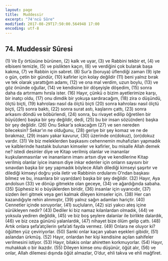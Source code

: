 ```yaml
---
layout: page
title:  Muddessir
excerpt: "74'ncü Sûre"
modified: 2017-08-29T17:50:00.564948 17:00
encoding: utf-8
---
```


## 74. Muddessir Sûresi

(1) Ve Ey örtüsüne bürünen,
(2) kalk ve uyar,
(3) ve Rabbini tekbir et,
(4) ve elbiseni temizle,
(5) ve pislikten kaçın,
(6) ve verdiğini çok bularak başa kakma,
(7) ve Rabbin için sabret.
(8) Sur’a (boruya) üflendiği zaman
(9) işte o gün, çetin bir gündür,
(10) kafirler için kolay değildir
(11) beni yalnız bırak ve tek olarak yarattığım adamı, 
(12) ve ona mal verdim, uzun boylu,
(13) ve göz önünde oğullar,
(14) ve kendisine bir döşeyişle döşedim,
(15) sonra daha da artırmamı hırsla ister.
(16) Hayır, çünkü o bizim ayetlerimize karşı, bir inatçı oldu,
(17) onu dimdik bir yokuşa sardıracağım,
(18) zira o düşündü, ölçtü biçti,
(19) kahrolası nasıl da ölçtü biçti
(20) sonra kahrolası nasıl ölçtü biçti,
(21) sonra baktı,
(22) sonra surat astı, kaşlarını çattı,
(23) sonra arkasını döndü ve böbürlendi,
(24) sonra, bu rivayet edilip öğretilen bir büyü(den) başka bir şey değildir, dedi, 
(25) bu bir insan sözü(nden) başka bir şey değildir.
(26) Onu Sekar’a sokacağım
(27) ve sen nereden bileceksin? Sekar’ın ne olduğunu,
(28) geriye bir şey komaz ve ne de bırakmaz,
(29) insanı yakar kavurur,
(30) üzerinde  on(dokuz), (on)dokuz vardır.
(31) Ve biz meleklerden başkasını cehennemin muhafızları yapmadık ve kalblerinde hastalık bulunan kimseler ve kafirler, bu misalle Allah demek ne? istedi desinler diye ve Kitap verilmiş olanlar ve inananlar kuşkulanmasınlar ve inananların imanı artsın diye ve kendilerine Kitap verilmiş olanlar iyice inansın diye inkar edenler için onların sayısını bir sınavdan başka bir şey yapmadık böylece Allah dilediği kimseyi şaşırtır ve dilediği kimseyi doğru yola iletir ve Rabbinin ordularını O’ndan başkası bilmez ve bu, insanlara bir uyarı(dan) başka bir şey değildir.
(32) Hayır, Aya andolsun 
(33) ve dönüp gitmekte olan geceye,
(34) ve ağardığında sabaha.
(35) Şüphesiz ki o büyüklerden biridir,
(36) insanlar için uyarıcıdır,
(37) sizden ileri gitmek veya geri kalmak dileyen kimseler için.
(38) Her can kazandığıyle rehin alınmıştır,
(39) yalnız sağın adamları hariçtir.
(40) Cennetler içinde soruyorlar,
(41) suçluların,
(42) sizi yakıcı ateş içine sürükleyen nedir?
(43) Dediler ki biz namaz kılanlardan olmadık,
(44) ve yoksula yediren değildik,
(45) ve biz boş şeylere dalanlar ile birlikte dalardık,
(46) ve biz ceza gününü yalanlardık,
(47) nihayet bize ölüm gelip çattı.
(48) Artık onlara şefa’atçilerin şefa’ati fayda vermez.
(49) Onlara ne oluyor ki? öğütten yüz çeviriyorlar.
(50) Sanki onlar kaçan yaban eşekleri gibidir,
(51) aslandan ürkmüş.
(52) Hayır, onlardan her kişi kendisine açılan sahifeler verilmesini istiyor.
(53) Hayır, bilakis onlar ahiretten korkmuyorlar.
(54) Hayır, muhakkak o bir ikazdır.
(55) Dileyen kimse onu düşünür, öğüt alır,
(56) ve onlar, Allah dilemesi dışında öğüt almazlar, O’dur, ehli takva ve ehli mağfiret.
